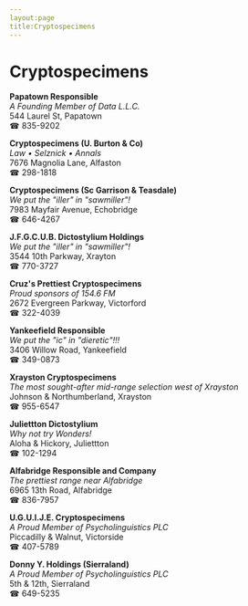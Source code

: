 ```yaml
---
layout:page
title:Cryptospecimens
---
```

# Cryptospecimens

**Papatown Responsible**  
_A Founding Member of Data L.L.C._  
544 Laurel St, Papatown  
☎ 835-9202



**Cryptospecimens (U. Burton & Co)**  
_Law • Selznick • Annals_  
7676 Magnolia Lane, Alfaston  
☎ 298-1818



**Cryptospecimens (Sc Garrison & Teasdale)**  
_We put the "iller" in "sawmiller"!_  
7983 Mayfair Avenue, Echobridge  
☎ 646-4267



**J.F.G.C.U.B. Dictostylium Holdings**  
_We put the "iller" in "sawmiller"!_  
3544 10th Parkway, Xrayton  
☎ 770-3727



**Cruz's Prettiest Cryptospecimens**  
_Proud sponsors of 154.6 FM_  
2672 Evergreen Parkway, Victorford  
☎ 322-4039



**Yankeefield Responsible**  
_We put the "ic" in "dieretic"!!!_  
3406 Willow Road, Yankeefield  
☎ 349-0873



**Xrayston Cryptospecimens**  
_The most sought-after mid-range selection west of Xrayston_  
Johnson & Northumberland, Xrayston  
☎ 955-6547



**Juliettton Dictostylium**  
_Why not try Wonders!_  
Aloha & Hickory, Juliettton  
☎ 102-1294



**Alfabridge Responsible and Company**  
_The prettiest range near Alfabridge_  
6965 13th Road, Alfabridge  
☎ 836-7957



**U.G.U.I.J.E. Cryptospecimens**  
_A Proud Member of Psycholinguistics PLC_  
Piccadilly & Walnut, Victorside  
☎ 407-5789



**Donny Y. Holdings (Sierraland)**  
_A Proud Member of Psycholinguistics PLC_  
5th & 12th, Sierraland  
☎ 649-5235



